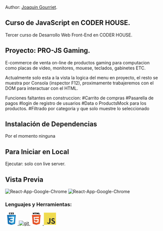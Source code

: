 Author: [Joaquin Gourriet](https://github.com/jgourriet).

## Curso de JavaScript en CODER HOUSE.

Tercer curso de Desarrollo Web Front-End en CODER HOUSE.

## Proyecto: PRO-JS Gaming.

E-commerce de venta on-line de productos gaming para computacion como placas de video, monitores, mouese, teclados, gabinetes ETC.

Actualmente solo esta a la vista la logica del menu en proyecto, el resto se muestra por Consola (inspector F12), proximamente trabajeremos con el DOM para interactuar con el HTML.

Funciones faltantes en construccion:
#Carrito de compras
#Pasarella de pagos
#login de registro de usuarios
#Data o ProductsMock para los productos.
#Filtrado por categoria y que solo muestre lo seleccionado

## Instalación de Dependencias

Por el momento ninguna

## Para Iniciar en Local

Ejecutar: solo con live server.

## Vista Previa

![React-App-Google-Chrome](https://res.cloudinary.com/dvpasesj3/image/upload/v1707784788/Captura_de_pantalla_2024-02-12_213814_vugvmu.png)
![React-App-Google-Chrome](https://res.cloudinary.com/dvpasesj3/image/upload/v1707784788/Captura_de_pantalla_2024-02-12_213848_ink6be.png)

<h3 align="left">Lenguajes y Herramientas:</h3>
<p align="left"> <a href="https://www.w3schools.com/css/" target="_blank" rel="noreferrer"> <img src="https://raw.githubusercontent.com/devicons/devicon/master/icons/css3/css3-original-wordmark.svg" alt="css3" width="40" height="40"/> </a> <a href="https://git-scm.com/" target="_blank" rel="noreferrer"> <img src="https://www.vectorlogo.zone/logos/git-scm/git-scm-icon.svg" alt="git" width="40" height="40"/> </a> <a href="https://www.w3.org/html/" target="_blank" rel="noreferrer"> <img src="https://raw.githubusercontent.com/devicons/devicon/master/icons/html5/html5-original-wordmark.svg" alt="html5" width="40" height="40"/> </a> <a href="https://developer.mozilla.org/en-US/docs/Web/JavaScript" target="_blank" rel="noreferrer"> <img src="https://raw.githubusercontent.com/devicons/devicon/master/icons/javascript/javascript-original.svg" alt="javascript" width="40" height="40"/> </a>
